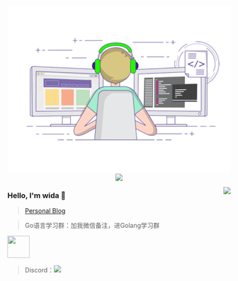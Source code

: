 <p align="center">
  <img align="center" src="https://github.com/widaT/widaT/raw/master/developer.gif"/>
<img align="center" src="https://github-profile-trophy.vercel.app/?username=widaT&title=MultipleLang,Star,Follower,Commit,Issue" style="max-width:100%;">
</p>

<img align="right" src="https://github-readme-stats.vercel.app/api?username=widaT&show_icons=true&icon_color=805AD5&text_color=718096&bg_color=ffffff&hide_title=true" />



### Hello, I'm wida 👋

> [Personal Blog](https://widat.github.io) 

> Go语言学习群：加我微信备注，进Golang学习群
  <img src="https://learninggo.bjxw.xyz/img/wechat.png" style="height:50px;width:50px" />
  
> Discord：[![](https://badgen.net/discord/members/F9Nm9zwH)](https://discord.gg/F9Nm9zwH)
